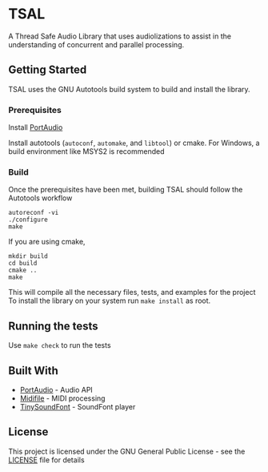 # TSAL

A Thread Safe Audio Library that uses audiolizations to assist in the understanding of concurrent and parallel processing.

## Getting Started

TSAL uses the GNU Autotools build system to build and install the library.

### Prerequisites

Install [PortAudio](http://www.portaudio.com/)

Install autotools (`autoconf`, `automake`, and `libtool`) or cmake. For Windows, a build environment like MSYS2 is recommended

### Build

Once the prerequisites have been met, building TSAL should follow the Autotools workflow

```console
autoreconf -vi
./configure
make
```

If you are using cmake,

``` console
mkdir build
cd build
cmake ..
make
```

This will compile all the necessary files, tests, and examples for the project
To install the library on your system run `make install` as root.

## Running the tests

Use `make check` to run the tests

## Built With

* [PortAudio](http://www.portaudio.com/) - Audio API
* [Midifile](https://github.com/craigsapp/midifile) - MIDI processing
* [TinySoundFont](https://github.com/schellingb/TinySoundFont) - SoundFont player
  
## License

This project is licensed under the GNU General Public License - see the [LICENSE](LICENSE) file for details
